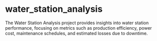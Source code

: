 # water_station_analysis
The Water Station Analysis project provides insights into water station performance, focusing on metrics such as production efficiency, power cost, maintenance schedules, and estimated losses due to downtime.
